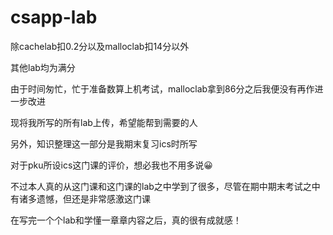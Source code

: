 # csapp-lab
除cachelab扣0.2分以及malloclab扣14分以外 

其他lab均为满分

由于时间匆忙，忙于准备数算上机考试，malloclab拿到86分之后我便没有再作进一步改进

现将我所写的所有lab上传，希望能帮到需要的人

另外，知识整理这一部分是我期末复习ics时所写

对于pku所设ics这门课的评价，想必我也不用多说😀

不过本人真的从这门课和这门课的lab之中学到了很多，尽管在期中期末考试之中有诸多遗憾，但还是非常感激这门课

在写完一个个lab和学懂一章章内容之后，真的很有成就感！
